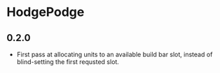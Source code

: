 # HodgePodge

## 0.2.0

- First pass at allocating units to an available build bar slot, instead of blind-setting the first requsted slot.
